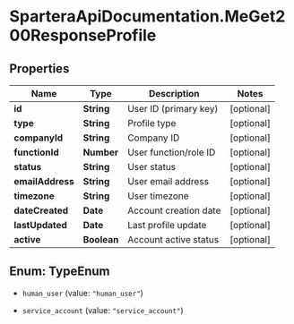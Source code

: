 # SparteraApiDocumentation.MeGet200ResponseProfile

## Properties

Name | Type | Description | Notes
------------ | ------------- | ------------- | -------------
**id** | **String** | User ID (primary key) | [optional] 
**type** | **String** | Profile type | [optional] 
**companyId** | **String** | Company ID | [optional] 
**functionId** | **Number** | User function/role ID | [optional] 
**status** | **String** | User status | [optional] 
**emailAddress** | **String** | User email address | [optional] 
**timezone** | **String** | User timezone | [optional] 
**dateCreated** | **Date** | Account creation date | [optional] 
**lastUpdated** | **Date** | Last profile update | [optional] 
**active** | **Boolean** | Account active status | [optional] 



## Enum: TypeEnum


* `human_user` (value: `"human_user"`)

* `service_account` (value: `"service_account"`)




